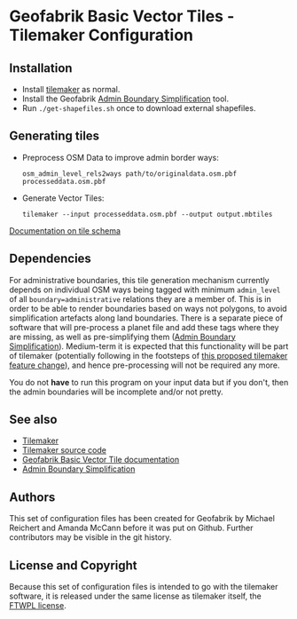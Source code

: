 # Geofabrik Basic Vector Tiles - Tilemaker Configuration

## Installation

* Install [tilemaker](https://tilemaker.org/) as normal.
* Install the Geofabrik [Admin Boundary Simplification](https://github.com/geofabrik/admin-polygon-simplify) tool.
* Run `./get-shapefiles.sh` once to download external shapefiles.

## Generating tiles

* Preprocess OSM Data to improve admin border ways:

	  osm_admin_level_rels2ways path/to/originaldata.osm.pbf processeddata.osm.pbf

* Generate Vector Tiles:

	  tilemaker --input processeddata.osm.pbf --output output.mbtiles

[Documentation on tile schema](https://github.com/geofabrik/geofabrik-basicvt-docs)

## Dependencies

For administrative boundaries, this tile generation mechanism currently depends
on individual OSM ways being tagged with minimum `admin_level` of all
`boundary=administrative` relations they are a member of. This is in order to
be able to render boundaries based on ways not polygons, to avoid
simplification artefacts along land boundaries.  There is a separate piece of
software that will pre-process a planet file and add these tags where they are
missing, as well as pre-simplifying them ([Admin Boundary
Simplification](https://github.com/geofabrik/admin-polygon-simplify)).
Medium-term it is expected that this functionality will be part of tilemaker
(potentially following in the footsteps of [this proposed tilemaker feature
change](https://github.com/systemed/tilemaker/pull/292)), and hence
pre-processing will not be required any more.

You do not **have** to run this program on your input data but if you don't, 
then the admin boundaries will be incomplete and/or not pretty.

## See also

* [Tilemaker](https://tilemaker.org/)
* [Tilemaker source code](https://github.com/systemed/tilemaker)
* [Geofabrik Basic Vector Tile documentation](https://github.com/geofabrik/geofabrik-basicvt-docs)
* [Admin Boundary Simplification](https://github.com/geofabrik/admin-polygon-simplify)

## Authors

This set of configuration files has been created for Geofabrik by Michael Reichert 
and Amanda McCann before it was put on Github. Further contributors may be visible 
in the git history.

## License and Copyright

Because this set of configuration files is intended to go with the tilemaker software,
it is released under the same license as tilemaker itself, the [FTWPL license](./LICENCE.txt).

